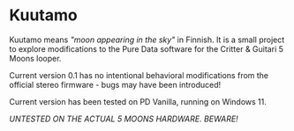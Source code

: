 # Kuutamo

Kuutamo means *"moon appearing in the sky"* in Finnish. It is a small
project to explore modifications to the Pure Data software for the
Critter & Guitari 5 Moons looper.

Current version 0.1 has no intentional behavioral modifications from
the official stereo firmware - bugs may have been introduced!

Current version has been tested on PD Vanilla, running on Windows 11.

_UNTESTED ON THE ACTUAL 5 MOONS HARDWARE. BEWARE!_
